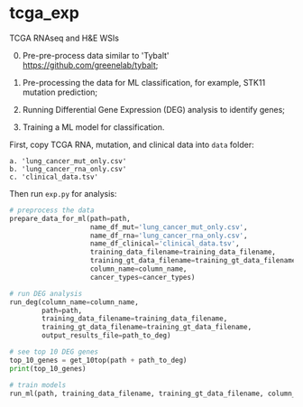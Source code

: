 # tcga_exp
TCGA RNAseq and H&amp;E WSIs

0. Pre-pre-process data similar to 'Tybalt' https://github.com/greenelab/tybalt;

1. Pre-processing the data for ML classification, for example, STK11 mutation prediction;

2. Running Differential Gene Expression (DEG) analysis to identify genes;

3. Training a ML model for classification.

First, copy TCGA RNA, mutation, and clinical data into `data` folder:

    a. 'lung_cancer_mut_only.csv'
    b. 'lung_cancer_rna_only.csv'
    c. 'clinical_data.tsv'

Then run `exp.py` for analysis:

```python
# preprocess the data
prepare_data_for_ml(path=path,
                    name_df_mut='lung_cancer_mut_only.csv',
                    name_df_rna='lung_cancer_rna_only.csv',
                    name_df_clinical='clinical_data.tsv',
                    training_data_filename=training_data_filename,
                    training_gt_data_filename=training_gt_data_filename,
                    column_name=column_name,
                    cancer_types=cancer_types)

# run DEG analysis
run_deg(column_name=column_name,
        path=path,
        training_data_filename=training_data_filename,
        training_gt_data_filename=training_gt_data_filename,
        output_results_file=path_to_deg)

# see top 10 DEG genes
top_10_genes = get_10top(path + path_to_deg)
print(top_10_genes)

# train models
run_ml(path, training_data_filename, training_gt_data_filename, column_name)

```
